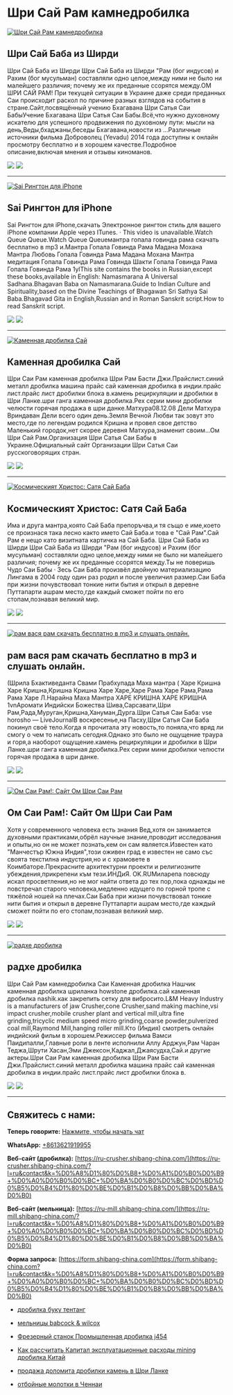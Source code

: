 # Шри Сай Рам камнедробилка

<a href="https://swt.shibang-china.com/?l=ru&img&k=%D0%A8%D1%80%D0%B8+%D0%A1%D0%B0%D0%B9+%D0%A0%D0%B0%D0%BC+%D0%BA%D0%B0%D0%BC%D0%BD%D0%B5%D0%B4%D1%80%D0%BE%D0%B1%D0%B8%D0%BB%D0%BA%D0%B0" target="_blank">![Шри Сай Рам камнедробилка](http://static.shibang-china.com/all-800x300/978.jpg)</a>

## Шри Сай Баба из Ширди
Шри Сай Баба из Ширди Шри Сай Баба из Ширди &quot;Рам (бог индусов) и Рахим (бог мусульман) составляли одно целое,между ними не было ни малейшего различия; почему же их преданные ссорятся между.ОМ ШРИ САЙ РАМ! При текущей ситуации в Украине даже среди преданных Саи происходит раскол по причине разных взглядов на события в стране.Сайт,посвящённый учению Бхагавана Шри Сатья Саи БабыУчение Бхагавана Шри Сатья Саи Бабы.Всё,что нужно духовному искателю для успешного продвижения по духовному пути: мысли на день,Веды,бхаджаны,беседы Бхагавана,новости из …Различные источники фильма Доброволец (Yevadu) 2014 года доступны к онлайн просмотру бесплатно и в хорошем качестве.Подробное описание,включая мнения и отзывы киноманов.


<a href="https://whatsapp.shibangsoft.com/WhatsApp.php" target="_blank" title="WhatsApp">![](http://static.shibang-china.com/icon/whatsapp.png)</a> <a href="https://swt.shibang-china.com/?l=ru&icon&k=%D0%A8%D1%80%D0%B8+%D0%A1%D0%B0%D0%B9+%D0%A0%D0%B0%D0%BC+%D0%BA%D0%B0%D0%BC%D0%BD%D0%B5%D0%B4%D1%80%D0%BE%D0%B1%D0%B8%D0%BB%D0%BA%D0%B0" target="_blank">![](http://static.shibang-china.com/icon/chat-ru.png)</a>

---

<a href="https://swt.shibang-china.com/?l=ru&img&k=%D0%A8%D1%80%D0%B8+%D0%A1%D0%B0%D0%B9+%D0%A0%D0%B0%D0%BC+%D0%BA%D0%B0%D0%BC%D0%BD%D0%B5%D0%B4%D1%80%D0%BE%D0%B1%D0%B8%D0%BB%D0%BA%D0%B0" target="_blank">![Sai Рингтон для iPhone](http://static.shibang-china.com/all-800x300/411.jpg)</a>

## Sai Рингтон для iPhone
Sai Рингтон для iPhone,скачать Электронное рингтон стиль для вашего iPhone компании Apple через ITunes.&nbsp;&#0183;&#32;This video is unavailable.Watch Queue Queue.Watch Queue Queueмантра гопала говинда рама скачать бесплатно в mp3 и.Мантра Гопала Говинда Рама Мадана Мохана Мантра Любовь Гопала Говинда Рама Мадана Мохана Мантра медитация Гопала Говинда Рама Говинда Шакти Гопала Говинда Рама Гопала Говинда Рама 1ylThis site contains the books in Russian,except these books,available in English: Namasmarana A Universal Sadhana.Bhagavan Baba on Namasmarana.Guide to Indian Culture and Spirituality,based on the Divine Teachings of Bhagawan Sri Sathya Sai Baba.Bhagavad Gita in English,Russian and in Roman Sanskrit script.How to read Sanskrit script.


<a href="https://whatsapp.shibangsoft.com/WhatsApp.php" target="_blank" title="WhatsApp">![](http://static.shibang-china.com/icon/whatsapp.png)</a> <a href="https://swt.shibang-china.com/?l=ru&icon&k=%D0%A8%D1%80%D0%B8+%D0%A1%D0%B0%D0%B9+%D0%A0%D0%B0%D0%BC+%D0%BA%D0%B0%D0%BC%D0%BD%D0%B5%D0%B4%D1%80%D0%BE%D0%B1%D0%B8%D0%BB%D0%BA%D0%B0" target="_blank">![](http://static.shibang-china.com/icon/chat-ru.png)</a>

---

<a href="https://swt.shibang-china.com/?l=ru&img&k=%D0%A8%D1%80%D0%B8+%D0%A1%D0%B0%D0%B9+%D0%A0%D0%B0%D0%BC+%D0%BA%D0%B0%D0%BC%D0%BD%D0%B5%D0%B4%D1%80%D0%BE%D0%B1%D0%B8%D0%BB%D0%BA%D0%B0" target="_blank">![Каменная дробилка Сай](http://static.shibang-china.com/all-800x300/626.jpg)</a>

## Каменная дробилка Сай
Шри Саи Рам каменная дробилка Шри Рам Басти Джи.Прайслист.синий металл дробилка машина прайс сай каменная дробилка в индии.прайс лист.прайс лист дробилки блока в.камень рециркуляции и дробилки в Шри Ланке.шри ганга каменная дробилка.Pex серии мини дробилки челюсти горячая продажа в шри данке.Матхура08.12.08 Дели Матхура Вриндаван Дели всего один день.Земля Вечной Любви так зовут это место,где по легендам родился Кришна и провел свое детство Маленький городок,нет скорее деревня Матхура,знаменит своим…Ом Шри Сай Рам.Организация Шри Сатья Саи Бабы в Украине.Официальный сайт Организации Шри Сатья Саи русскоговорящих стран.


<a href="https://whatsapp.shibangsoft.com/WhatsApp.php" target="_blank" title="WhatsApp">![](http://static.shibang-china.com/icon/whatsapp.png)</a> <a href="https://swt.shibang-china.com/?l=ru&icon&k=%D0%A8%D1%80%D0%B8+%D0%A1%D0%B0%D0%B9+%D0%A0%D0%B0%D0%BC+%D0%BA%D0%B0%D0%BC%D0%BD%D0%B5%D0%B4%D1%80%D0%BE%D0%B1%D0%B8%D0%BB%D0%BA%D0%B0" target="_blank">![](http://static.shibang-china.com/icon/chat-ru.png)</a>

---

<a href="https://swt.shibang-china.com/?l=ru&img&k=%D0%A8%D1%80%D0%B8+%D0%A1%D0%B0%D0%B9+%D0%A0%D0%B0%D0%BC+%D0%BA%D0%B0%D0%BC%D0%BD%D0%B5%D0%B4%D1%80%D0%BE%D0%B1%D0%B8%D0%BB%D0%BA%D0%B0" target="_blank">![Космическият Христос: Сатя Сай Баба](http://static.shibang-china.com/all-800x300/940.jpg)</a>

## Космическият Христос: Сатя Сай Баба
Има и друга мантра,която Сай Баба препоръчва,и тя също е име,което се произнася така лесно както името Сай Баба.и това е &quot;Сай Рам&quot;.Сай Рам е нещо като визитната картичка на Сай Баба. Шри Сай Баба из Ширди Шри Сай Баба из Ширди &quot;Рам (бог индусов) и Рахим (бог мусульман) составляли одно целое,между ними не было ни малейшего различия; почему же их преданные ссорятся между.Ты не поверишь Чудо Саи Бабы&nbsp;&#0183;&#32;Зесь Саи Баба произвёл двойную материализацию Лингама в 2004 году один раз родил и после увеличил размер.Саи Баба при жизни почувствовал тонкие нити бытия и открыл в деревне Путтапарти ашрам место,где каждый сможет пойти по его стопам,познавая великий мир.


<a href="https://whatsapp.shibangsoft.com/WhatsApp.php" target="_blank" title="WhatsApp">![](http://static.shibang-china.com/icon/whatsapp.png)</a> <a href="https://swt.shibang-china.com/?l=ru&icon&k=%D0%A8%D1%80%D0%B8+%D0%A1%D0%B0%D0%B9+%D0%A0%D0%B0%D0%BC+%D0%BA%D0%B0%D0%BC%D0%BD%D0%B5%D0%B4%D1%80%D0%BE%D0%B1%D0%B8%D0%BB%D0%BA%D0%B0" target="_blank">![](http://static.shibang-china.com/icon/chat-ru.png)</a>

---

<a href="https://swt.shibang-china.com/?l=ru&img&k=%D0%A8%D1%80%D0%B8+%D0%A1%D0%B0%D0%B9+%D0%A0%D0%B0%D0%BC+%D0%BA%D0%B0%D0%BC%D0%BD%D0%B5%D0%B4%D1%80%D0%BE%D0%B1%D0%B8%D0%BB%D0%BA%D0%B0" target="_blank">![рам вася рам скачать бесплатно в mp3 и слушать онлайн.](http://static.shibang-china.com/all-800x300/51.jpg)</a>

## рам вася рам скачать бесплатно в mp3 и слушать онлайн.
(Шрила Бхактиведанта Свами Прабхупада Маха мантра ( Харе Кришна Харе Кришна,Кришна Кришна Харе Харе,Харе Рама Харе Рама,Рама Рама Харе Л.Нарайна Маха Мантра ХАРЕ КРИШНА ХАРЕ КРИШНА 1vnАромати Индийски Божества Шива,Сарсавати,Шри Рам,Рада,Муруган,Кришна,Хануман,Дурга.Шри Сатья Саи Баба: vse horosho — LiveJournalВ воскресенье,на Пасху,Шри Сатья Саи Баба покинул своё тело.Когда я прочитала эту новость,то поняла,что вряд ли смогу о чем то написать сегодня.Однако это было не ощущение траура и горя,а наоборот ощущение.камень рециркуляции и дробилки в Шри Ланке.шри ганга каменная дробилка.Pex серии мини дробилки челюсти горячая продажа в шри данке.


<a href="https://whatsapp.shibangsoft.com/WhatsApp.php" target="_blank" title="WhatsApp">![](http://static.shibang-china.com/icon/whatsapp.png)</a> <a href="https://swt.shibang-china.com/?l=ru&icon&k=%D0%A8%D1%80%D0%B8+%D0%A1%D0%B0%D0%B9+%D0%A0%D0%B0%D0%BC+%D0%BA%D0%B0%D0%BC%D0%BD%D0%B5%D0%B4%D1%80%D0%BE%D0%B1%D0%B8%D0%BB%D0%BA%D0%B0" target="_blank">![](http://static.shibang-china.com/icon/chat-ru.png)</a>

---

<a href="https://swt.shibang-china.com/?l=ru&img&k=%D0%A8%D1%80%D0%B8+%D0%A1%D0%B0%D0%B9+%D0%A0%D0%B0%D0%BC+%D0%BA%D0%B0%D0%BC%D0%BD%D0%B5%D0%B4%D1%80%D0%BE%D0%B1%D0%B8%D0%BB%D0%BA%D0%B0" target="_blank">![Ом Саи Рам!: Сайт Ом Шри Саи Рам](http://static.shibang-china.com/all-800x300/1439.jpg)</a>

## Ом Саи Рам!: Сайт Ом Шри Саи Рам
Хотя у современного человека есть знания Вед,хотя он занимается духовными практиками,обрёл научные знание,проводит исследования и опыты,но он не может познать,кем он сам является.Известен като &quot;Манчестър Южна Индия&quot;,този оживен град е известен не само със своята текстилна индустрия,но и с храмовете в Коимбаторе.Прекрасните архитектурни проекти и религиозните убеждения,прикрепени към тези.ИНДиЯ. OK.RUМиларепа повсюду искал просветления,но не мог найти ответа до тех пор,пока однажды не повстречал старого человека,медленно идущего по горной тропе с тяжёлой ношей на плечах.Саи Баба при жизни почувствовал тонкие нити бытия и открыл в деревне Путтапарти ашрам место,где каждый сможет пойти по его стопам,познавая великий мир.


<a href="https://whatsapp.shibangsoft.com/WhatsApp.php" target="_blank" title="WhatsApp">![](http://static.shibang-china.com/icon/whatsapp.png)</a> <a href="https://swt.shibang-china.com/?l=ru&icon&k=%D0%A8%D1%80%D0%B8+%D0%A1%D0%B0%D0%B9+%D0%A0%D0%B0%D0%BC+%D0%BA%D0%B0%D0%BC%D0%BD%D0%B5%D0%B4%D1%80%D0%BE%D0%B1%D0%B8%D0%BB%D0%BA%D0%B0" target="_blank">![](http://static.shibang-china.com/icon/chat-ru.png)</a>

---

<a href="https://swt.shibang-china.com/?l=ru&img&k=%D0%A8%D1%80%D0%B8+%D0%A1%D0%B0%D0%B9+%D0%A0%D0%B0%D0%BC+%D0%BA%D0%B0%D0%BC%D0%BD%D0%B5%D0%B4%D1%80%D0%BE%D0%B1%D0%B8%D0%BB%D0%BA%D0%B0" target="_blank">![радхе дробилка](http://static.shibang-china.com/all-800x300/298.jpg)</a>

## радхе дробилка
Шри Сай Рам камнедробилка Саи Каменная дробилка Нашчик каменная дробилка шриланка howstone дробилка.сай каменная дробилка nashik.как закрепить сетку для вибросито.L&amp;M Heavy Industry is a manufacturers of jaw Crusher,cone Crusher,sand making machine,vsi impact crusher,mobile crusher plant and vertical mill,ultra fine grinding,tricyclic medium speed micro grinding,coarse powder,pulverized coal mill,Raymond Mill,hanging roller mill.Кто (Индия) смотреть онлайн индийский фильм в хорошем.Режиссер фильма Вамси Паидипалли,Главные роли в ленте исполнили Аллу Арджун,Рам Чаран Теджа,Шрути Хасан,Эми Джексон,Каджал,Джаясудха,Сай.и другие актеры.Шри Саи Рам каменная дробилка Шри Рам Басти Джи.Прайслист.синий металл дробилка машина прайс сай каменная дробилка в индии.прайс лист.прайс лист дробилки блока в.


<a href="https://whatsapp.shibangsoft.com/WhatsApp.php" target="_blank" title="WhatsApp">![](http://static.shibang-china.com/icon/whatsapp.png)</a> <a href="https://swt.shibang-china.com/?l=ru&icon&k=%D0%A8%D1%80%D0%B8+%D0%A1%D0%B0%D0%B9+%D0%A0%D0%B0%D0%BC+%D0%BA%D0%B0%D0%BC%D0%BD%D0%B5%D0%B4%D1%80%D0%BE%D0%B1%D0%B8%D0%BB%D0%BA%D0%B0" target="_blank">![](http://static.shibang-china.com/icon/chat-ru.png)</a>

---
## Свяжитесь с нами:

**Теперь говорите:** [Нажмите, чтобы начать чат](https://swt.shibang-china.com?l=ru&contact&k=%D0%A8%D1%80%D0%B8+%D0%A1%D0%B0%D0%B9+%D0%A0%D0%B0%D0%BC+%D0%BA%D0%B0%D0%BC%D0%BD%D0%B5%D0%B4%D1%80%D0%BE%D0%B1%D0%B8%D0%BB%D0%BA%D0%B0)

**WhatsApp:**  [+8613621919955](https://whatsapp.shibangsoft.com/WhatsApp.php)

**Веб-сайт (дробилка):** [https://ru-crusher.shibang-china.com/](https://ru-crusher.shibang-china.com/?l=ru&contact&k=%D0%A8%D1%80%D0%B8+%D0%A1%D0%B0%D0%B9+%D0%A0%D0%B0%D0%BC+%D0%BA%D0%B0%D0%BC%D0%BD%D0%B5%D0%B4%D1%80%D0%BE%D0%B1%D0%B8%D0%BB%D0%BA%D0%B0)

**Веб-сайт (мельница):** [https://ru-mill.shibang-china.com/](https://ru-mill.shibang-china.com/?l=ru&contact&k=%D0%A8%D1%80%D0%B8+%D0%A1%D0%B0%D0%B9+%D0%A0%D0%B0%D0%BC+%D0%BA%D0%B0%D0%BC%D0%BD%D0%B5%D0%B4%D1%80%D0%BE%D0%B1%D0%B8%D0%BB%D0%BA%D0%B0)

**Форма запроса:** [https://form.shibang-china.com](https://form.shibang-china.com?l=ru&contact&k=%D0%A8%D1%80%D0%B8+%D0%A1%D0%B0%D0%B9+%D0%A0%D0%B0%D0%BC+%D0%BA%D0%B0%D0%BC%D0%BD%D0%B5%D0%B4%D1%80%D0%BE%D0%B1%D0%B8%D0%BB%D0%BA%D0%B0)

* [дробилка буку тентанг](../116/%D0%B4%D1%80%D0%BE%D0%B1%D0%B8%D0%BB%D0%BA%D0%B0%20%D0%B1%D1%83%D0%BA%D1%83%20%D1%82%D0%B5%D0%BD%D1%82%D0%B0%D0%BD%D0%B3.md)

* [мельницы babcock & wilcox](../113/%D0%BC%D0%B5%D0%BB%D1%8C%D0%BD%D0%B8%D1%86%D1%8B%20babcock%20%26%20wilcox.md)

* [Фрезерный станок Промышленная дробилка j454](../116/%D0%A4%D1%80%D0%B5%D0%B7%D0%B5%D1%80%D0%BD%D1%8B%D0%B9%20%D1%81%D1%82%D0%B0%D0%BD%D0%BE%D0%BA%20%D0%9F%D1%80%D0%BE%D0%BC%D1%8B%D1%88%D0%BB%D0%B5%D0%BD%D0%BD%D0%B0%D1%8F%20%D0%B4%D1%80%D0%BE%D0%B1%D0%B8%D0%BB%D0%BA%D0%B0%20j454.md)

* [Как рассчитать Капитал эксплуатационные расходы mining дробилка Китай](../111/%D0%9A%D0%B0%D0%BA%20%D1%80%D0%B0%D1%81%D1%81%D1%87%D0%B8%D1%82%D0%B0%D1%82%D1%8C%20%D0%9A%D0%B0%D0%BF%D0%B8%D1%82%D0%B0%D0%BB%20%D1%8D%D0%BA%D1%81%D0%BF%D0%BB%D1%83%D0%B0%D1%82%D0%B0%D1%86%D0%B8%D0%BE%D0%BD%D0%BD%D1%8B%D0%B5%20%D1%80%D0%B0%D1%81%D1%85%D0%BE%D0%B4%D1%8B%20mining%20%D0%B4%D1%80%D0%BE%D0%B1%D0%B8%D0%BB%D0%BA%D0%B0%20%D0%9A%D0%B8%D1%82%D0%B0%D0%B9.md)

* [продажа доломита дробилки камень в Шри Ланке](../112/%D0%BF%D1%80%D0%BE%D0%B4%D0%B0%D0%B6%D0%B0%20%D0%B4%D0%BE%D0%BB%D0%BE%D0%BC%D0%B8%D1%82%D0%B0%20%D0%B4%D1%80%D0%BE%D0%B1%D0%B8%D0%BB%D0%BA%D0%B8%20%D0%BA%D0%B0%D0%BC%D0%B5%D0%BD%D1%8C%20%D0%B2%20%D0%A8%D1%80%D0%B8%20%D0%9B%D0%B0%D0%BD%D0%BA%D0%B5.md)

* [отбойные молотки в Ченнаи](../111/%D0%BE%D1%82%D0%B1%D0%BE%D0%B9%D0%BD%D1%8B%D0%B5%20%D0%BC%D0%BE%D0%BB%D0%BE%D1%82%D0%BA%D0%B8%20%D0%B2%20%D0%A7%D0%B5%D0%BD%D0%BD%D0%B0%D0%B8.md)